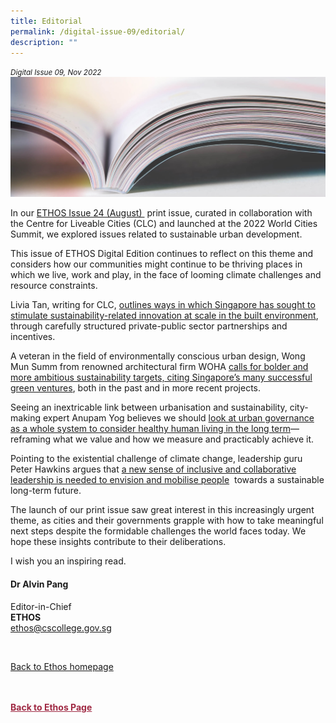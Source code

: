 ```yaml
---
title: Editorial
permalink: /digital-issue-09/editorial/
description: ""
---
```

<style>

.back a
{
	color: #9f2943;
	font-weight: bold;
}

#banner img
{
	width:100%;
}
	
.author
{
border-bottom: 1px solid black;
margin-top:40px;
padding-bottom:30px;
border-top: 1px solid black;	

}

.author p {
	font-size: 0.9em;
	line-height:24px !important;
	}	

.break
{
   border-top: 1px solid  black;
   border-bottom: 1px solid black;
	 padding:20px;
	text-align:center;
	margin-top:50px;
}
	
.break1
{
font-family: Georgia;
	font-size:20px;
	font-style: italic;
	font-weight: bold;
}

.boxheader {
	color: white !important;
	}	

.containerbox {
	background-color: #eceedb;
	border-radius: 10px;
	padding: 5%;
	margin-top: 5%;
	
	}	

li {
	font-size: 15px !important;
	
	}	

</style>

<em><small>Digital Issue 09, Nov 2022</small></em>
<img src="/images/Landing_Banner_Images/knowledge_editorial_banner_01.jpg">


<p>In our <a href="/ethos-issue-24/editorial/">ETHOS Issue 24 (August) </a>&nbsp;print issue, curated in collaboration with the Centre for Liveable Cities (CLC) and launched at the 2022 World Cities Summit, we explored issues related to sustainable urban development.</p>

<p>This issue of ETHOS Digital Edition continues to reflect on this theme and considers how our communities might continue to be thriving places in which we live, work and play, in the face of looming climate challenges and resource constraints.</p>

<p>Livia Tan, writing for CLC, <a href="/digital-issue-09/encouraging-innovation-for-a-more-sustainable-built-environment/">outlines ways in which Singapore has sought to stimulate sustainability-related innovation at scale in the built environment</a>, through carefully structured private-public sector partnerships and incentives.</p>

<p>A veteran in the field of environmentally conscious urban design, Wong Mun Summ from renowned architectural firm WOHA <a href="/digital-issue-09/designing-for-a-human-future/">calls for bolder and more ambitious sustainability targets, citing Singapore’s many successful green ventures</a>, both in the past and in more recent projects.</p>

<p>Seeing an inextricable link between urbanisation and sustainability, city-making expert Anupam Yog believes we should <a href="/digital-issue-09/rethinking-sustainable-urban-governance/">look at urban governance as a whole system to consider healthy human living in the long term</a>—reframing what we value and how we measure and practicably achieve it.</p>

<p>Pointing to the existential challenge of climate change, leadership guru Peter Hawkins argues that <a href="../collaborative-leadership-the-challenge-of-the-future-in-conversation-with-peter-hawkins.html">a new sense of inclusive and collaborative leadership is needed to envision and mobilise people</a>&nbsp; towards a sustainable long-term future.</p>

<p>The launch of our print issue saw great interest in this increasingly urgent theme, as cities and their governments grapple with how to take meaningful next steps despite the formidable challenges the world faces today. We hope these insights contribute to their deliberations.</p>

<p>I wish you an inspiring read.</p>

<h4>Dr Alvin Pang</h4>

<p>Editor-in-Chief
<br>
<strong>ETHOS</strong>
<br>
<a href="mailto:ethos@cscollege.gov.sg">ethos@cscollege.gov.sg</a></p>

<br>

<p><a href="../../ethos.html">Back to Ethos homepage</a></p>






<br>
<br>	
<div class="back">
<a href="/ethos/">Back to Ethos Page</a>	
</div>